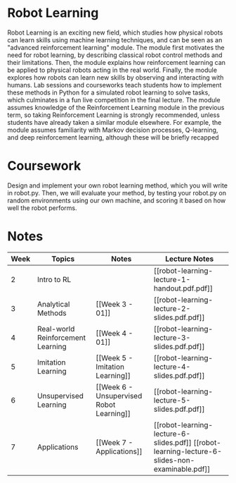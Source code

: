 # Robot Learning 

Robot Learning is an exciting new field, which studies how physical robots can learn skills using machine learning techniques, and can be seen as an "advanced reinforcement learning" module. The module first motivates the need for robot learning, by describing classical robot control methods and their limitations. Then, the module explains how reinforcement learning can be applied to physical robots acting in the real world. Finally, the module explores how robots can learn new skills by observing and interacting with humans. Lab sessions and courseworks teach students how to implement these methods in Python for a simulated robot learning to solve tasks, which culminates in a fun live competition in the final lecture. The module assumes knowledge of the Reinforcement Learning module in the previous term, so taking Reinforcement Learning is strongly recommended, unless students have already taken a similar module elsewhere. For example, the module assumes familiarity with Markov decision processes, Q-learning, and deep reinforcement learning, although these will be briefly recapped

# Coursework

Design and implement your own robot learning method, which
you will write in robot.py. Then, we will evaluate your method, by testing your robot.py on
random environments using our own machine, and scoring it based on how well the robot
performs.

# Notes

| Week | Topics                            | Notes                                    | Lecture Notes                                |
| ---- | --------------------------------- | ---------------------------------------- | -------------------------------------------- |
| 2    | Intro to RL                       |                                          | [[robot-learning-lecture-1-handout.pdf.pdf]] |
| 3    | Analytical Methods                | [[Week 3 - 01]]                          | [[robot-learning-lecture-2-slides.pdf.pdf]]  |
| 4    | Real-world Reinforcement Learning | [[Week 4 - 01]]                          | [[robot-learning-lecture-3-slides.pdf.pdf]]  |
| 5    | Imitation Learning                | [[Week 5 -  Imitation Learning]]         | [[robot-learning-lecture-4-slides.pdf.pdf]]  |
| 6    | Unsupervised Learning             | [[Week 6 - Unsupervised Robot Learning]] | [[robot-learning-lecture-5-slides.pdf.pdf]]  |
| 7    | Applications                      | [[Week 7 - Applications]]                | [[robot-learning-lecture-6-slides.pdf]] [[robot-learning-lecture-6-slides-non-examinable.pdf]]                                             |
